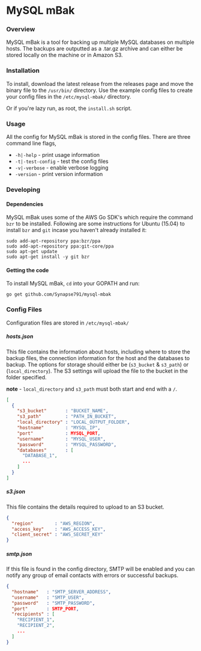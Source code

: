 # MySQL mBak

### Overview
MySQL mBak is a tool for backing up multiple MySQL databases on multiple hosts. The backups are outputted as a .tar.gz archive and can either be stored locally on the machine or in Amazon S3.

### Installation
To install, download the latest release from the releases page and move the binary file to the `/usr/bin/` directory. Use the example config files to create your config files in the `/etc/mysql-mbak/` directory.

Or if you're lazy run, as root, the `install.sh` script.

### Usage
All the config for MySQL mBak is stored in the config files. There are three command line flags,
* `-h|-help`        - print usage information
* `-t|-test-config` - test the config files
* `-v|-verbose`     - enable verbose logging
* `-version`        - print version information

### Developing

#### Dependencies
MySQL mBak uses some of the AWS Go SDK's which require the command `bzr` to be installed. Following are some instructions for Ubuntu (15.04) to install `bzr` and `git` incase you haven't already installed it:
```
sudo add-apt-repository ppa:bzr/ppa
sudo add-apt-repository ppa:git-core/ppa
sudo apt-get update
sudo apt-get install -y git bzr
```

#### Getting the code
To install MySQL mBak, `cd` into your GOPATH and run:
```
go get github.com/Synapse791/mysql-mbak
```

### Config Files
Configuration files are stored in `/etc/mysql-mbak/`

##### hosts.json
This file contains the information about hosts, including where to store the backup files, the connection information for the host and the databases to backup. The options for storage should either be (`s3_bucket` & `s3_path`) or (`local_directory`). The S3 settings will upload the file to the bucket in the folder specified.

**note** - `local_directory` and `s3_path` must both start and end with a `/`.

```json
[
  {
    "s3_bucket"       : "BUCKET_NAME",
    "s3_path"         : "PATH_IN_BUCKET",
    "local_directory" : "LOCAL_OUTPUT_FOLDER",
    "hostname"        : "MYSQL_IP",
    "port"            : MYSQL_PORT,
    "username"        : "MYSQL_USER",
    "password"        : "MYSQL_PASSWORD",
    "databases"       : [
      "DATABASE_1",
      ...
    ]
  }
]
```

##### s3.json
This file contains the details required to upload to an S3 bucket.

```json
{
  "region"        : "AWS_REGION",
  "access_key"    : "AWS_ACCESS_KEY",
  "client_secret" : "AWS_SECRET_KEY"
}
```

##### smtp.json
If this file is found in the config directory, SMTP will be enabled and you can notify any group of email contacts with errors or successful backups.

```json
{
  "hostname"   : "SMTP_SERVER_ADDRESS",
  "username"   : "SMTP_USER",
  "password"   : "SMTP_PASSWORD", 
  "port"       : SMTP_PORT,
  "recipients" : [ 
    "RECIPIENT_1",
    "RECIPIENT_2",
    ...
  ]
}
```
